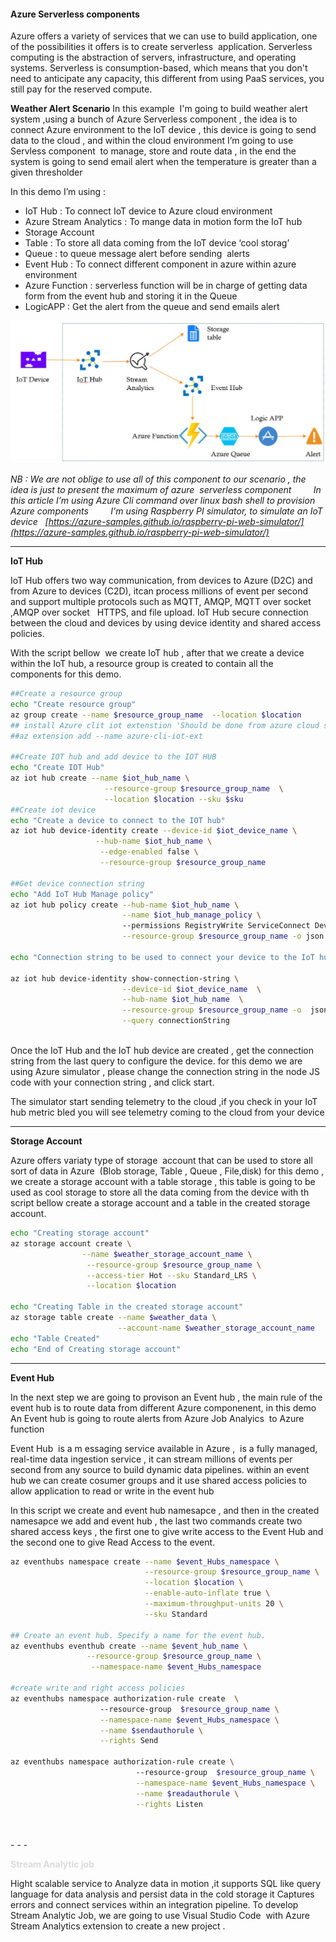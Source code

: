 #### **Azure Serverless components**

Azure offers a variety of services that we can use to build application, one of the possibilities it offers is to create serverless  application. Serverless computing is the abstraction of servers, infrastructure, and operating systems. Serverless is consumption-based, which means that you don't need to anticipate any capacity, this different from using PaaS services, you still pay for the reserved compute.

**Weather Alert Scenario**
In this example  I'm going to build weather alert system ,using a bunch of Azure Serverless component , the idea is to connect Azure environment to the IoT device , this device is going to send data to the cloud , and within the cloud environment I’m going to use Servless component  to manage, store and route data , in the end the system is going to send email alert when the temperature is greater than a given thresholder

In this demo I’m using :

* IoT Hub : To connect IoT device to Azure cloud environment
* Azure Stream Analytics : To mange data in motion form the IoT hub
* Storage Account
* Table : To store all data coming from the IoT device ‘cool storag’
* Queue : to queue message alert before sending  alerts
* Event Hub : To connect different component in azure within azure environment
* Azure Function : serverless function will be in charge of getting data form from the event hub and storing it in the Queue
* LogicAPP : Get the alert from the queue and send emails alert

![image](https://github.com/SQLI-Morocco/Azure-Serverless/blob/master/img/weatheralert.JPG)

*NB : We are not oblige to use all of this component to our scenario , the idea is just to present the maximum of azure  serverless component*
        *In this article I’m using Azure Cli command over linux bash shell to provision Azure components*
        *I'm using Raspberry PI simulator, to simulate an IoT device   [https://azure-samples.github.io/raspberry-pi-web-simulator/](https://azure-samples.github.io/raspberry-pi-web-simulator/)*

- - -

**IoT Hub**

IoT Hub offers two way communication, from devices to Azure (D2C) and from Azure to devices (C2D), itcan process millions of event per second and support multiple protocols such as MQTT, AMQP, MQTT over socket ,AMQP over socket   HTTPS, and file upload.
IoT Hub secure connection between the cloud and devices by using device identity and shared access policies.

With the script bellow  we create IoT hub , after that we create a device within the IoT hub, a resource group is created to contain all the components for this demo.
<br>
``` bash
##Create a resource group 
echo "Create resource group"
az group create --name $resource_group_name  --location $location
## install Azure clit iot extenstion 'Should be done from azure cloud shell'
##az extension add --name azure-cli-iot-ext

##Create IOT hub and add device to the IOT HUB
echo "Create IOT Hub"
az iot hub create --name $iot_hub_name \
                     --resource-group $resource_group_name  \
                     --location $location --sku $sku
##Create iot device 
echo "Create a device to connect to the IOT hub"
az iot hub device-identity create --device-id $iot_device_name \
                   --hub-name $iot_hub_name \
                    --edge-enabled false \
                    --resource-group $resource_group_name

##Get device connection string 
echo "Add IoT Hub Manage policy"
az iot hub policy create --hub-name $iot_hub_name \
                         --name $iot_hub_manage_policy \
                         --permissions RegistryWrite ServiceConnect DeviceConnect \
                         --resource-group $resource_group_name -o json

echo "Connection string to be used to connect your device to the IoT hub :"

az iot hub device-identity show-connection-string \
                         --device-id $iot_device_name  \
                         --hub-name $iot_hub_name  \
                         --resource-group $resource_group_name -o  json \
                         --query connectionString
```
<br>
Once the IoT Hub and the IoT hub device are created , get the connection string from the last query to configure the device.
for this demo we are using Azure simulator , please change the connection string in the node JS code with your connection string , and click start.

The simulator start sending telemetry to the cloud ,if you check in your IoT hub metric bled you will see telemetry coming to the cloud from your device

- - -

**Storage Account**

Azure offers variaty type of storage  account that can be used to store all sort of data in Azure  (Blob storage, Table , Queue , File,disk)
for this demo , we create a storage account with a table storage , this table is going to be used as cool storage to store all the data coming from the device
with th script bellow create a storage account and a table in the created storage account.
<br>
``` bash
echo "Creating storage account"
az storage account create \
                --name $weather_storage_account_name \
                 --resource-group $resource_group_name \
                 --access-tier Hot --sku Standard_LRS \
                 --location $location

echo "Creating Table in the created storage account"
az storage table create --name $weather_data \
                        --account-name $weather_storage_account_name 
echo "Table Created"
echo "End of Creating storage account"
```

- - -

**Event Hub**

In the next step we are going to provison an Event hub , the main rule of the event hub is to route data from different Azure componenent, in this demo  An Event hub is going to route alerts from Azure Job Analyics  to Azure function

Event Hub  is a m essaging service available in Azure ,  is a fully managed, real-time data ingestion service , it can stream millions of events per second from any source to build dynamic data pipelines.
within an event hub we can create cosumer groups and it use shared access policies to allow application to read or write in the event hub

In this script we create and event hub namesapce , and then in the created namesapce we add and event hub , the last two commands create two shared access keys , the first one to give write access to the Event Hub and the second one to give Read Access to the event.
<br>
``` bash
az eventhubs namespace create --name $event_Hubs_namespace \
                              --resource-group $resource_group_name \
                              --location $location \
                              --enable-auto-inflate true \
                              --maximum-throughput-units 20 \
                              --sku Standard

## Create an event hub. Specify a name for the event hub. 
az eventhubs eventhub create --name $event_hub_name \
                 --resource-group $resource_group_name \
                  --namespace-name $event_Hubs_namespace

#create write and right access policies
az eventhubs namespace authorization-rule create  \
                    --resource-group  $resource_group_name \
                    --namespace-name $event_Hubs_namespace \
                    --name $sendauthorule \
                    --rights Send

az eventhubs namespace authorization-rule create \
                            --resource-group  $resource_group_name \
                            --namespace-name $event_Hubs_namespace \
                            --name $readauthorule \
                            --rights Listen
```
<br>
<br>
- - -

<span class="colour" style="color: rgb(218, 218, 218);">**Stream Analytic job**</span>

Hight scalable service to Analyze data in motion ,it supports SQL like query language for data analysis and persist data in the cold storage it Captures errors and connect services within an integration pipeline.
To develop Stream Analytic Job, we are going to use Visual Studio Code  with Azure Stream Analytics extension to create a new project .

<br>
<br>
